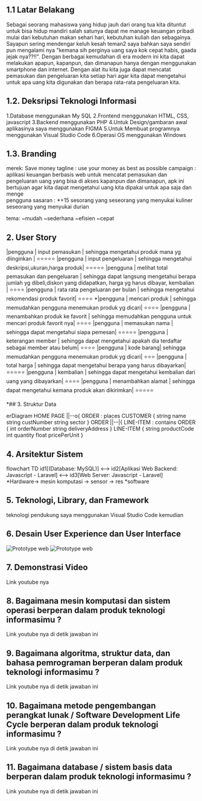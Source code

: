 ## 1.1 Latar Belakang

 Sebagai seorang mahasiswa yang hidup jauh dari orang tua kita dituntut untuk bisa hidup mandiri salah satunya dapat me manage keuangan pribadi mulai dari kebutuhan makan sehari hari, kebutuhan kuliah dan sebagainya. Sayapun sering mendengar keluh kesah teman2 saya bahkan saya sendiri pun mengalami nya "kemana sih perginya uang saya kok cepat habis, gaada jejak nya??!!".
 Dengan berbagai kemudahan di era modern ini kita dapat melakukan apapun, kapanpun, dan dimanapun hanya dengan menggunakan smartphone dan internet. Dengan alat itu kita juga dapat mencatat pemasukan dan pengeluaran kita setiap hari agar kita dapat mengetahui untuk apa uang kita digunakan dan berapa rata-rata pengeluaran kita.

## 1.2. Deksripsi Teknologi Informasi
1.Database menggunakan My SQL 
2.Frontend menggunakan HTML, CSS, javascript
3.Backend menggunakan PHP
4.Untuk Design/gambaran awal aplikasinya saya menggunakan FIGMA
5.Untuk Membuat programnya menggunakan Visual Studio Code
6.Operasi OS menggunakan Windows

## 1.3. Branding
merek: Save money
tagline : use your money as best as possible
campaign : 
aplikasi keuangan berbasis web untuk mencatat pemasukan dan pengeluaran uang yang bisa di akses kapanpun dan dimanapun, apk ini bertujuan agar kita dapat mengetahui uang kita dipakai untuk apa saja dan menge  
pengguna sasaran :
*+15 sesorang yang
seseorang yang menyukai kuliner 
seseorang yang menyukai durian

tema:
~mudah
~sederhana
~efisien
~cepat

## 2. User Story  
 |pengguna | input pemasukan | sehingga mengetahui produk mana yg diinginkan | ⭐⭐⭐⭐⭐
 |pengguna | input pengeluaran | sehingga mengetahui deskripsi,ukuran,harga produk| ⭐⭐⭐⭐⭐
 |pengguna | melihat total pemasukan dan pengeluaran  | sehingga dapat langsung mengetahui berapa jumlah yg dibeli,diskon yang didapatkan, harga yg harus dibayar, kembalian  | ⭐⭐⭐⭐
 |pengguna | rata rata pengeluaran per bulan | sehingga mengetahui rekomendasi produk favorit| ⭐⭐⭐⭐
 *|pengguna | mencari produk | sehingga memudahkan pengguna menemukan produk yg dicari| ⭐⭐⭐⭐
 |pengguna | menambahkan produk ke favorit | sehingga memudahkan pengguna untuk mencari produk favorit nya| ⭐⭐⭐⭐
 |pengguna | memasukan nama | sehingga dapat mengetahui siapa pemesan| ⭐⭐⭐⭐⭐
 |pengguna | keterangan member | sehingga dapat mengetahui apakah dia terdaftar sebagai member atau belum| ⭐⭐⭐⭐
 |pengguna | kode barang| sehingga memudahkan pengguna menemukan produk yg dicari| ⭐⭐⭐
 |pengguna | total harga | sehingga dapat mengetahui berapa yang harus dibayarkan| ⭐⭐⭐⭐⭐
 |pengguna | kembalian | sehingga dapat mengetahui kembalian dari uang yang dibayarkan| ⭐⭐⭐⭐
 |pengguna |  menambahkan alamat | sehingga dapat mengetahui kemana produk akan dikirimkan| ⭐⭐⭐⭐⭐

*## 3. Struktur Data

erDiagram
   HOME PAGE ||--o{ ORDER : places
    CUSTOMER {
        string name
        string custNumber
        string sector
    }
    ORDER ||--|{ LINE-ITEM : contains
    ORDER {
        int orderNumber
        string deliveryAddress
    }
    LINE-ITEM {
        string productCode
        int quantity
        float pricePerUnit
    }

## 4. Arsitektur Sistem

flowchart TD
    id1[(Database: MySQL)] <--> id2[Aplikasi Web Backend: Javascript - Laravel] <--> id3[Web Server: Javascript - Laravel]  
 *Hardware-> mesin komputasi 
          -> sensor
          -> res
 *software

## 5. Teknologi, Library, dan Framework
teknologi pendukung saya menggunakan Visual Studio Code kemudian 

## 6. Desain User Experience dan User Interface

![Prototype web](/gambar1.png)
![Prototype web](/gambar2.png)

## 7. Demonstrasi Video

Link youtube nya

## 8. Bagaimana mesin komputasi dan sistem operasi berperan dalam produk teknologi informasimu ?

Link youtube nya di detik jawaban ini

## 9. Bagaimana algoritma, struktur data, dan bahasa pemrograman berperan dalam produk teknologi informasimu ?

Link youtube nya di detik jawaban ini

## 10. Bagaimana metode pengembangan perangkat lunak / Software Development Life Cycle berperan dalam produk teknologi informasimu ?

Link youtube nya di detik jawaban ini

## 11. Bagaimana database / sistem basis data berperan dalam produk teknologi informasimu ?

Link youtube nya di detik jawaban ini
